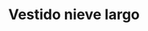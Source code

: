 ---
id: vestido-nieve
title: Vestido nieve largo 
regularPrice: 32.50
price: 32.50
image: 
- vestido-nieve-1.jpg
- vestido-nieve-2.jpg
description: Vestido de cuello alto, sin manga, con estampado de hojas azules.
material: Poliester 
sizes: 
- S
- M
- L
creationDate: 2025/02/01
isSale: false
isStock: true
---